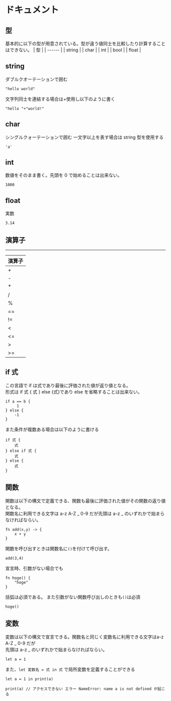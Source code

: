 # ドキュメント

## 型

基本的に以下の型が用意されている。型が違う値同士を比較したり計算することはできない。
| 型 |
| ------ |
| string |
| char |
| int |
| bool |
| float |

## string

ダブルクオーテーションで囲む

```
"hello world"
```

文字列同士を連結する場合は+使用し以下のように書く

```
"hello "+"world!"
```

## char

シングルクォーテーションで囲む
一文字以上を表す場合は string 型を使用する

```
'a'
```

## int

数値をそのまま書く。先頭を 0 で始めることは出来ない。

```
1000
```

## float

実数

```
3.14
```

## 演算子

---

| 演算子 |
| ------ |
| +      |
| -      |
| \*     |
| /      |
| %      |
| ==     |
| !=     |
| <      |
| <=     |
| >      |
| >=     |

## if 式

この言語で if は式であり最後に評価された値が返り値となる。  
形式は if 式 { 式 } else {式}であり else を省略することは出来ない。

```
if a == b {
     1
} else {
    -1
}
```

また条件が複数ある場合は以下のように書ける

```
if 式 {
    式
} else if 式 {
    式
} else {
    式
}
```

## 関数

関数は以下の構文で定義できる、関数も最後に評価された値がその関数の返り値となる。  
関数名に利用できる文字は a-z A-Z \_ 0-9 だが先頭は a-z _ のいずれかで始まらなければならい。

```
fn add(x,y) -> {
    x + y
}
```

関数を呼び出すときは関数名に`()`を付けて呼び出す。

```
add(3,4)
```

宣言時、引数がない場合でも

```
fn hoge() {
    "hoge"
}
```

括弧は必須である。
また引数がない関数呼び出しのときも`()`は必須

```
hoge()
```

## 変数

変数は以下の構文で宣言できる。関数名と同じく変数名に利用できる文字はa-z A-Z \_ 0-9 だが  
先頭は a-z _ のいずれかで始まらなければならい。

```
let a = 1
```

また、`let 変数名 = 式 in 式` で局所変数を定義することができる

```
let a = 1 in print(a)

print(a) // アクセスできない エラー NameError: name a is not defined が起こる
```
